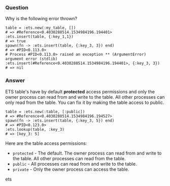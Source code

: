 ### Question

Why is the following error thrown?
```
table = :ets.new(:my_table, [])
# => #Reference<0.4030288514.1534984196.194401>
:ets.insert(table, {:key_1,1})
# => true
spawn(fn -> :ets.insert(table, {:key_3, 3}) end)
# => #PID<0.113.0>
# Process #PID<0.113.0> raised an exception ** (ArgumentError) argument error (stdlib)
:ets.insert(#Reference<0.4030288514.1534984196.194401>, {:key_3, 3})
# => nil
```


### Answer
ETS table's have by default **protected** access permissions and only
the owner process can read from and write to the table. All other
processes can only read from the table. You can fix it by making the
table access to public.

```
table = :ets.new(:table, [:public]) 
# => #Reference<0.4030288514.1534984196.194527>
spawn(fn -> :ets.insert(table, {:key_3, 5}) end)
# => #PID<0.123.0>
:ets.lookup(table, :key_3)
# => [key_3: 5]
```

Here are the table access permissions:

* `protected` - The default. The owner process can read from and
  write to the table. All other processes can read from the table.
* `public` - All processes can read from and write to the table.
* `private` - Only the owner process can access the table.


ets